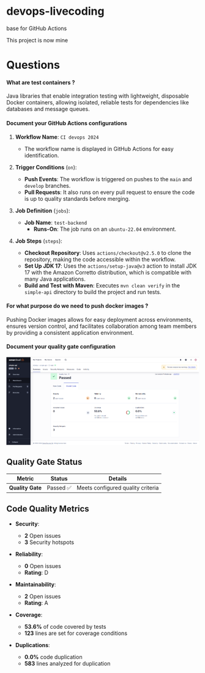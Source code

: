# devops-livecoding

base for GitHub Actions

This project is now mine

# Questions

#### What are test containers ?

Java libraries that enable integration testing with lightweight, disposable Docker containers, allowing isolated, reliable tests for dependencies like databases and message queues.

#### Document your GitHub Actions configurations

1. **Workflow Name**: `CI devops 2024`
    - The workflow name is displayed in GitHub Actions for easy identification.

2. **Trigger Conditions** (`on`):
    - **Push Events**: The workflow is triggered on pushes to the `main` and `develop` branches.
    - **Pull Requests**: It also runs on every pull request to ensure the code is up to quality standards before merging.

3. **Job Definition** (`jobs`):
    - **Job Name**: `test-backend`
        - **Runs-On**: The job runs on an `ubuntu-22.04` environment.

4. **Job Steps** (`steps`):
    - **Checkout Repository**: Uses `actions/checkout@v2.5.0` to clone the repository, making the code accessible within the workflow.
    - **Set Up JDK 17**: Uses the `actions/setup-java@v3` action to install JDK 17 with the Amazon Corretto distribution, which is compatible with many Java applications.
    - **Build and Test with Maven**: Executes `mvn clean verify` in the `simple-api` directory to build the project and run tests.


#### For what purpose do we need to push docker images ?

Pushing Docker images allows for easy deployment across environments, ensures version control, and facilitates collaboration among team members by providing a consistent application environment.

#### Document your quality gate configuration

![img.png](img.png)

## Quality Gate Status

| Metric           | Status       | Details                           |
|------------------|--------------|-----------------------------------|
| **Quality Gate** | Passed ✅    | Meets configured quality criteria |

## Code Quality Metrics

- **Security**:
   - **2** Open issues
   - **3** Security hotspots

- **Reliability**:
   - **0** Open issues
   - **Rating**: D

- **Maintainability**:
   - **2** Open issues
   - **Rating**: A

- **Coverage**:
   - **53.6%** of code covered by tests
   - **123** lines are set for coverage conditions

- **Duplications**:
   - **0.0%** code duplication
   - **583** lines analyzed for duplication

